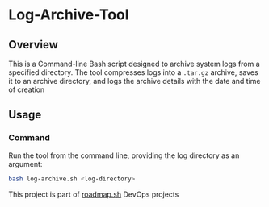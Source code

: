 # Log-Archive-Tool

## Overview
This is a Command-line Bash script designed to archive system logs from a specified directory. The tool compresses logs into a `.tar.gz` archive, saves it to an archive directory, and logs the archive details with the date and time of creation

## Usage

### Command
Run the tool from the command line, providing the log directory as an argument:
```Bash
bash log-archive.sh <log-directory>
```

This project is part of [roadmap.sh](https://roadmap.sh/projects/log-archive-tool) DevOps projects
